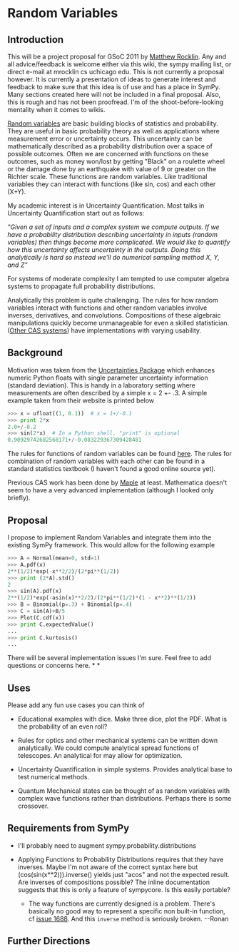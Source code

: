 # Random Variables
## Introduction

This will be a project proposal for GSoC 2011 by [Matthew Rocklin](http://people.cs.uchicago.edu/~mrocklin). Any and all advice/feedback is welcome either via this wiki, the sympy mailing list, or direct e-mail at mrocklin cs uchicago edu. 
This is not currently a proposal however. It is currently a presentation of ideas to generate interest and feedback to make sure that this idea is of use and has a place in SymPy. Many sections created here will not be included in a final proposal. Also, this is rough and has not been proofread. I'm of the shoot-before-looking mentality when it comes to wikis. 


[Random variables](http://en.wikipedia.org/wiki/Random_variable) are basic building blocks of statistics and probability. They are useful in basic probability theory as well as applications where measurement error or uncertainty occurs. This uncertainty can be mathematically described as a probability distribution over a space of possible outcomes. Often we are concerned with functions on these outcomes, such as money won/lost by getting "Black" on a roulette wheel or the damage done by an earthquake with value of 9 or greater on the Richter scale. These functions are random variables. Like traditional variables they can interact with functions (like sin, cos) and each other (X+Y). 

My academic interest is in Uncertainty Quantification. Most talks in Uncertainty Quantification start out as follows:

_"Given a set of inputs and a complex system we compute outputs. If we have a probability distribution describing uncertainty in inputs (random variables) then things become more complicated. We would like to quantify how this uncertainty affects uncertainty in the outputs. Doing this analytically is hard so instead we'll do numerical sampling method X, Y, and Z"_

For systems of moderate complexity I am tempted to use computer algebra systems to propagate full probability distributions. 

Analytically this problem is quite challenging. The rules for how random variables interact with functions and other random variables involve inverses, derivatives, and convolutions. Compositions of these algebraic manipulations quickly become unmanageable for even a skilled statistician. ([Other CAS systems](http://www.maplesoft.com/support/help/Maple/view.aspx?path=Statistics/RandomVariables)) have implementations with varying usability. 

## Background
Motivation was taken from the [Uncertainties Package](http://packages.python.org/uncertainties/index.html) which enhances numeric Python floats with single parameter uncertainty information (standard deviation). This is handy in a laboratory setting where measurements are often described by a simple x = 2 +- .3. A simple example taken from their website is printed below
```python
>>> x = ufloat((1, 0.1))  # x = 1+/-0.1
>>> print 2*x
2.0+/-0.2
>>> sin(2*x)  # In a Python shell, "print" is optional
0.90929742682568171+/-0.083229367309428481
```

The rules for functions of random variables can be found [here](http://en.wikipedia.org/wiki/Random_variable#Functions_of_random_variables). The rules for combination of random variables with each other can be found in a standard statistics textbook (I haven't found a good online source yet). 

Previous CAS work has been done by [Maple](http://www.maplesoft.com/support/help/Maple/view.aspx?path=Statistics/RandomVariables) at least. Mathematica doesn't seem to have a very advanced implementation (although I looked only briefly). 

## Proposal

I propose to implement Random Variables and integrate them into the existing SymPy framework. This would allow for the following example 
```python
>>> A = Normal(mean=0, std=1) 
>>> A.pdf(x) 
2**(1/2)*exp(-x**2/2)/(2*pi**(1/2)) 
>>> print (2*A).std()
2
>>> sin(A).pdf(x) 
2**(1/2)*exp(-asin(x)**2/2)/(2*pi**(1/2)*(1 - x**2)**(1/2)) 
>>> B = Binomial(p=.3) + Binomial(p=.4)
>>> C = sin(A)+B/5
>>> Plot(C.cdf(x))
>>> print C.expectedValue()
...
>>> print C.kurtosis()
...
```

There will be several implementation issues I'm sure. Feel free to add questions or concerns here. 
*
*

## Uses
Please add any fun use cases you can think of

* Educational examples with dice. Make three dice, plot the PDF. What is the probability of an even roll?

* Rules for optics and other mechanical systems can be written down analytically. We could compute 
analytical spread functions of telescopes. An analytical for may allow for optimization. 
* Uncertainty Quantification in simple systems. Provides analytical base to test numerical methods.

* Quantum Mechanical states can be thought of as random variables with complex wave functions rather than distributions. Perhaps there is some crossover. 


## Requirements from SymPy
* I'll probably need to augment sympy.probability.distributions

* Applying Functions to Probability Distributions requires that they have inverses. Maybe I'm not aware of the correct syntax here but (cos(sin(x**2))).inverse() yields just "acos" and not the expected result. Are inverses of compositions possible? The inline documentation suggests that this is only a feature of sympycore. Is this easily portable?
  * The way functions are currently designed is a problem. There's basically no good way to represent a specific non built-in function, cf [issue 1688](http://code.google.com/p/sympy/issues/detail?id=1688). And this `inverse` method is seriously broken. --Ronan

## Further Directions


